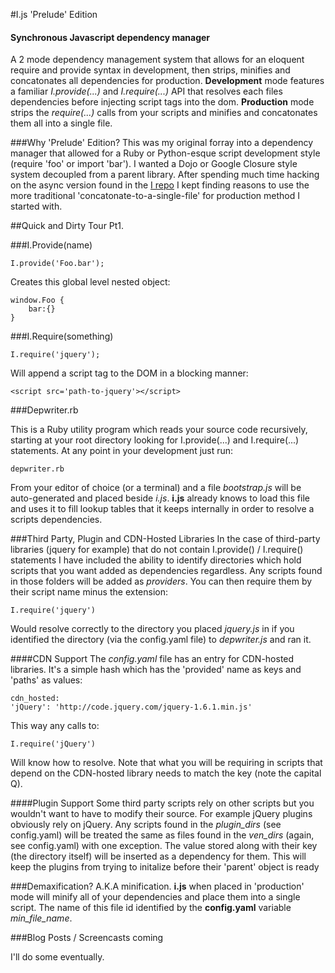 #I.js 'Prelude' Edition
#### Synchronous Javascript dependency manager  
A 2 mode dependency management system that allows for an eloquent require and provide syntax in 
development, then strips, minifies and concatonates all dependencies for production.
__Development__ mode features a familiar *I.provide(...)* and *I.require(...)* API
that resolves each files dependencies before injecting script tags into the dom.
__Production__ mode strips the *require(...)* calls from your scripts and minifies
and concatonates them all into a single file.

###Why 'Prelude' Edition?
This was my original forray into a dependency manager that allowed for a Ruby or Python-esque
script development style (require 'foo' or import 'bar'). I wanted a Dojo or Google Closure style 
system decoupled from a parent library. After spending much time hacking on the async version
found in the [I repo](http://www.github.com/robrobbins/I) I kept finding reasons to use the more traditional 
'concatonate-to-a-single-file' for production method I started with. 

##Quick and Dirty Tour Pt1.

###I.Provide(name)

    I.provide('Foo.bar');

Creates this global level nested object:

    window.Foo {
        bar:{}    
    }

###I.Require(something)

    I.require('jquery');

Will append a script tag to the DOM in a blocking manner:

    <script src='path-to-jquery'></script>


###Depwriter.rb

This is a Ruby utility program which reads your source code
recursively, starting at your root directory looking for I.provide(...) 
and I.require(...) statements. At any point in your development just run:

	depwriter.rb
	
From your editor of choice (or a terminal) and a file *bootstrap.js* will be 
auto-generated and placed beside *i.js*. __i.js__ already knows to load this 
file and uses it to fill lookup tables that it keeps internally in order
to resolve a scripts dependencies. 

###Third Party, Plugin and CDN-Hosted Libraries
In the case of third-party libraries (jquery for example) that do not contain
I.provide() / I.require() statements I have included the ability to identify 
directories which hold scripts that you want added as dependencies regardless.
Any scripts found in those folders will be added as *providers*. You can then
require them by their script name minus the extension:

	I.require('jquery')
	
Would resolve correctly to the directory you placed *jquery.js* in if you 
identified the directory (via the config.yaml file) to *depwriter.js* and ran it.

####CDN Support
The *config.yaml* file has an entry for CDN-hosted libraries. It's a simple hash
which has the 'provided' name as keys and 'paths' as values:

	cdn_hosted:
    'jQuery': 'http://code.jquery.com/jquery-1.6.1.min.js'

This way any calls to:

	I.require('jQuery')
	
Will know how to resolve. Note that what you will be requiring in scripts that
depend on the CDN-hosted library needs to match the key (note the capital Q).

####Plugin Support
Some third party scripts rely on other scripts but you wouldn't want to have to
modify their source. For example jQuery plugins obviously rely on jQuery. Any
scripts found in the *plugin_dirs* (see config.yaml) will be treated the same as
files found in the *ven_dirs* (again, see config.yaml) with one exception. The 
value stored along with their key (the directory itself) will be inserted as a dependency
for them. This will keep the plugins from trying to initalize before their 
'parent' object is ready

###Demaxification?
A.K.A minification. __i.js__ when placed in 'production' mode will minify all
of your dependencies and place them into a single script. The name of this file 
id identified by the __config.yaml__ variable *min_file_name*.

###Blog Posts / Screencasts coming

I'll do some eventually.	
